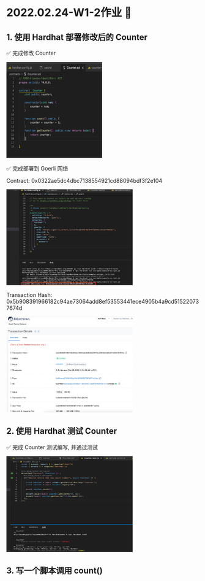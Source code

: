 # 2022.02.24-W1-2作业 📔

## 1. 使用 Hardhat 部署修改后的 Counter

✅ 完成修改 Counter

<img style="width:250px;height:250px" src="./2022-02-25-10-12-04.png"  alt="见根目录图片"/>

✅ 完成部署到 Goerli 网络

Contract: 0x0322ae5dc4dbc7138554921cd88094bdf3f2e104

<img style="width:330px;height:250px" src="./2022-02-25-10-14-43.png"  alt="见根目录图片"/>

Transaction Hash: 0x5b908391966182c94ae73064add8ef53553441ece4905b4a9cd515220737674d

<img style="width:330px;height:250px" src="./2022-02-25-10-20-07.png"  alt="见根目录图片"/>

## 2. 使用 Hardhat 测试 Counter

✅ 完成 Counter 测试编写, 并通过测试

<img style="width:330px;height:250px" src="./2022-02-25-10-23-29.png"  alt="见根目录图片"/>

## 3. 写一个脚本调用 count()




